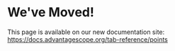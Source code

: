# We've Moved!

This page is available on our new documentation site: https://docs.advantagescope.org/tab-reference/points
